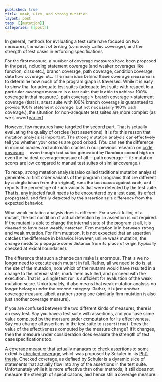 ```yaml
---
published: true
title: Weak, Firm, and Strong Mutation
layout: post
tags: [[mutation]]
categories: [[post]]
---
```

In general, methods for evaluating a test suite have focused on two measures, the extent of testing (commonly called coverage), and the strength of test cases in enforcing specifications.

For the first measure, a number of coverage measures have been proposed in the past, including statement coverage (and weaker coverages like function, class etc.), branch coverage, path coverage, condition coverage, data flow coverage, etc. The main idea behind these coverage measures is to determine how much of the program graph is traversed. While it is easy to show that for adequate test suites (adequate test suite with respect to a particular coverage measure is a test suite that is able to achieve 100% coverage in that measure.), path coverage > branch coverage > statement coverage (that is, a test suite with 100% branch coverage is guaranteed to provide 100% statement coverage, but not necessarily 100% path coverage.), the situation for non-adequate test suites are more complex (as we showed [earlier](/publications/#gopinath2014code)).

However, few measures have targeted the second part. That is actually evaluating the quality of oracles (test assertions). It is for this reason that mutation analysis is important. The strong mutation analysis can effectively tell you whether your oracles are good or bad. (You can see the difference in manual oracles and automatic oracles in our previous research on [code coverage](/publications/#gopinath2014code) -- even though test suites generated by Randoop scored high on even the hardest coverage measure of all -- path coverage -- its mutation scores are low compared to manual test suites of similar coverage.)

To recap, strong mutation analysis (also called traditional mutation analysis) generates all first order variants of the program (programs that are different by a single token from the original), runs the test cases against each, and reports the percentage of such variants that were detected by the test suite. That is, any injected fault needs to be encountered by a test case, its effect propagated, and finally detected by the assertion as a difference from the expected behavior.

What weak mutation analysis does is different. For a weak killing of a mutant, the last condition of actual detection by an assertion is not required. If the mutant is able to change the internal state of the program at all, it is deemed to have been weakly detected. Firm mutation is in between strong and weak mutation. For firm mutation, It is not expected that an assertion catches the difference in behavior. However, unlike weak mutation, the change needs to propagate some distance from its place of origin (typically checked at lexical boundaries).

The difference that such a change can make is enormous. That is we no longer need to execute each mutant in full. Rather, all we need to do is, at the site of the mutation, note which of the mutants would have resulted in a change to the internal state, mark them as killed, and proceed with the execution. That is, a single test run is sufficient for evaluation of the weak mutation score. Unfortunately, it also means that weak mutation analysis no longer belongs under the second category. Rather, it is just another coverage measure, albeit a rather strong one (similarly firm mutation is also just another coverage measure).

If you are confused between the two different kinds of measures, there is an easy test. Say you have a test suite with assertions, and you have some value computed by the measure under computation for its effectiveness. Say you change all assertions in the test suite to `assert(true)`. Does the value of the effectiveness computed by the measure change? If it changes, then the measure under consideration does evaluate the strength of test case specifications too.

A coverage measure that actually manages to check assertions to some extent is [checked coverage](www.computer.org/csdl/proceedings/icst/2011/4342/00/4342a090-abs.html), which was proposed by Schuler in his [PhD. thesis](d-nb.info/1051432480/34). Checked coverage, as defined by Schuler is a dynamic slice of statements that actually flow into any of the assertions in the test suite. Unfortunately while it is more effective than other methods, it still does not measure the strength of specifications, and hence still a coverage measure.